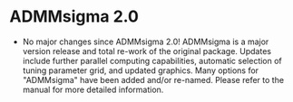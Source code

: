 # ADMMsigma 2.0

* No major changes since ADMMsigma 2.0! ADMMsigma is a major version release and total re-work of the original package. Updates include further parallel computing capabilities, automatic selection of tuning parameter grid, and updated graphics. Many options for "ADMMsigma" have been added and/or re-named. Please refer to the manual for more detailed information.



